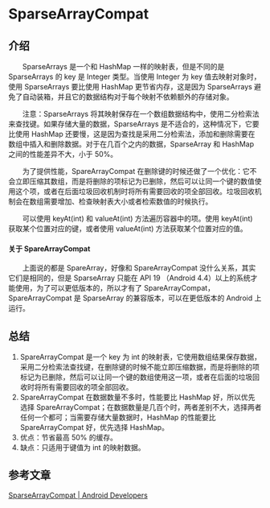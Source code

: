 # SparseArrayCompat

## 介绍
　　SparseArrays 是一个和 HashMap 一样的映射表，但是不同的是 SparseArrays 的 key 是 Integer 类型。当使用 Integer 为 key 值去映射对象时，使用 SparseArrays 要比使用 HashMap 更节省内存，这是因为 SparseArrays 避免了自动装箱，并且它的数据结构对于每个映射不依赖额外的存储对象。

　　注意：SparseArrays 将其映射保存在一个数组数据结构中，使用二分检索法来查找键。如果存储大量的数据，SparseArrays 是不适合的，这种情况下，它要比使用 HashMap 还要慢，这是因为查找是采用二分检索法，添加和删除需要在数组中插入和删除数据。对于在几百个之内的数据，SparseArray 和 HashMap 之间的性能差异不大，小于 50%。

　　为了提供性能，SpareArrayCompat 在删除键的时候还做了一个优化：它不会立即压缩其数组，而是将删除的项标记为已删除，然后可以让同一个键的数值使用这个项，或者在后面垃圾回收机制时将所有需要回收的项全部回收。垃圾回收机制会在数组需要增加、检查映射表大小或者检索数值的时候执行。

　　可以使用 keyAt(int) 和 valueAt(int) 方法遍历容器中的项。使用 keyAt(int) 获取某个位置对应的键，或者使用 valueAt(int) 方法获取某个位置对应的值。

#### 关于 SpareArrayCompat
　　上面说的都是 SpareArray，好像和 SpareArrayCompat 没什么关系，其实它们是相同的，但是 SparseArray 只能在 API 19 （Android 4.4）以上的系统才能使用，为了可以更低版本的，所以才有了 SpareArrayCompat，SpareArrayCompat 是 SparseArray 的兼容版本，可以在更低版本的 Android 上运行。


## 总结
1. SpareArrayCompat 是一个 key 为 int 的映射表，它使用数组结果保存数据，采用二分检索法查找键，在删除键的时候不能立即压缩数据，而是将删除的项标记为已删除，然后可以让同一个键的数组使用这一项，或者在后面的垃圾回收时将所有需要回收的项全部回收。
2. SpareArrayCompat 在数据数量不多时，性能要比 HashMap 好，所以优先选择 SpareArrayCompat；在数据数量是几百个时，两者差别不大，选择两者任何一个都可；当需要存储大量数据时，HashMap 的性能要比 SpareArrayCompat 好，优先选择 HashMap。
3. 优点：节省最高 50% 的缓存。
4. 缺点：只适用于键值为 int 的映射数据。


## 参考文章
[SparseArrayCompat | Android Developers](https://developer.android.google.cn/reference/kotlin/androidx/collection/SparseArrayCompat)